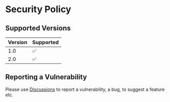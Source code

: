 # Security Policy

## Supported Versions

| Version | Supported          |
| ------- | ------------------ |
| 1.0     | :white_check_mark: |
| 2.0     | :white_check_mark: |

## Reporting a Vulnerability

Please use <a href="https://github.com/new92/instatools/discussions">Discussions</a> to report a vulnerability, a bug, to suggest a feature etc.

